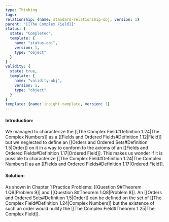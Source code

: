 ```yaml
---
type: Thinking
tags:
relationship: {name: standard-relationship-obj, version: 1}
parent: "[[The Complex Field]]"
status: {
  state: "Completed",
  template: {
    name: "status-obj",
    version: 1,
    type: "object"
  }
}
validity: {
  state: true,
  template: {
    name: "validity-obj",
    version: 1,
    type: "object"
  }
}
template: {name: insight-template, version: 1}
---
```


#### Introduction:
We managed to characterize the [[The Complex Field#Definition 1.24|The Complex Numbers]] as a [[Fields and Ordered Fields#Definition 1.12|Field]] but we neglected to define an [[Orders and Ordered Sets#Definition 1.5|Order]] on it in a way to conform to the axioms of an [[Fields and Ordered Fields#Definition 1.17|Ordered Field]]. This makes us wonder if it is possible to characterize [[The Complex Field#Definition 1.24|The Complex Numbers]] as an [[Fields and Ordered Fields#Definition 1.17|Ordered Field]].

#### Solution: 
As shown in Chapter 1 Practice Problems: [[Question 9#Theorem 1.Q9|Problem 9]] and [[Question 8#Theorem 1.Q8|Problem 8]]. An [[Orders and Ordered Sets#Definition 1.5|Order]] can be defined on the set of [[The Complex Field#Definition 1.24|Complex Numbers]] but the existence of such an order would nullify the [[The Complex Field#Theorem 1.25|The Complex Field]].